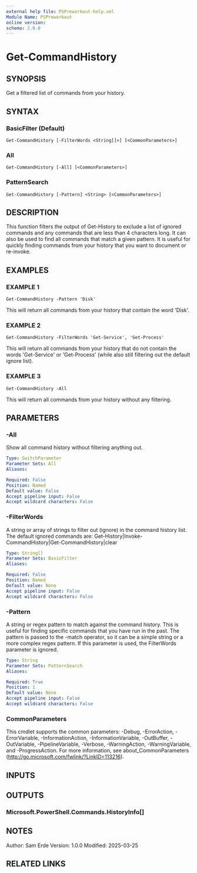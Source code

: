 ```yaml
---
external help file: PSPreworkout-help.xml
Module Name: PSPreworkout
online version:
schema: 2.0.0
---
```


# Get-CommandHistory

## SYNOPSIS
Get a filtered list of commands from your history.

## SYNTAX

### BasicFilter (Default)
```
Get-CommandHistory [-FilterWords <String[]>] [<CommonParameters>]
```

### All
```
Get-CommandHistory [-All] [<CommonParameters>]
```

### PatternSearch
```
Get-CommandHistory [-Pattern] <String> [<CommonParameters>]
```

## DESCRIPTION
This function filters the output of Get-History to exclude a list of ignored commands and any commands that are
less than 4 characters long.
It can also be used to find all commands that match a given pattern.
It is useful
for quickly finding commands from your history that you want to document or re-invoke.

## EXAMPLES

### EXAMPLE 1
```
Get-CommandHistory -Pattern 'Disk'
```

This will return all commands from your history that contain the word 'Disk'.

### EXAMPLE 2
```
Get-CommandHistory -FilterWords 'Get-Service', 'Get-Process'
```

This will return all commands from your history that do not contain the words 'Get-Service' or 'Get-Process'
(while also still filtering out the default ignore list).

### EXAMPLE 3
```
Get-CommandHistory -All
```

This will return all commands from your history without any filtering.

## PARAMETERS

### -All
Show all command history without filtering anything out.

```yaml
Type: SwitchParameter
Parameter Sets: All
Aliases:

Required: False
Position: Named
Default value: False
Accept pipeline input: False
Accept wildcard characters: False
```

### -FilterWords
A string or array of strings to filter out (ignore) in the command history list.
The default ignored commands
are: Get-History|Invoke-CommandHistory|Get-CommandHistory|clear

```yaml
Type: String[]
Parameter Sets: BasicFilter
Aliases:

Required: False
Position: Named
Default value: None
Accept pipeline input: False
Accept wildcard characters: False
```

### -Pattern
A string or regex pattern to match against the command history.
This is useful for finding specific commands
that you have run in the past.
The pattern is passed to the -match operator, so it can be a simple string or a
more complex regex pattern.
If this parameter is used, the FilterWords parameter is ignored.

```yaml
Type: String
Parameter Sets: PatternSearch
Aliases:

Required: True
Position: 1
Default value: None
Accept pipeline input: False
Accept wildcard characters: False
```

### CommonParameters
This cmdlet supports the common parameters: -Debug, -ErrorAction, -ErrorVariable, -InformationAction, -InformationVariable, -OutBuffer, -OutVariable, -PipelineVariable, -Verbose, -WarningAction, -WarningVariable, and -ProgressAction. 
For more information, see about_CommonParameters (http://go.microsoft.com/fwlink/?LinkID=113216).

## INPUTS

## OUTPUTS

### Microsoft.PowerShell.Commands.HistoryInfo[]
## NOTES
Author: Sam Erde
Version: 1.0.0
Modified: 2025-03-25

## RELATED LINKS
